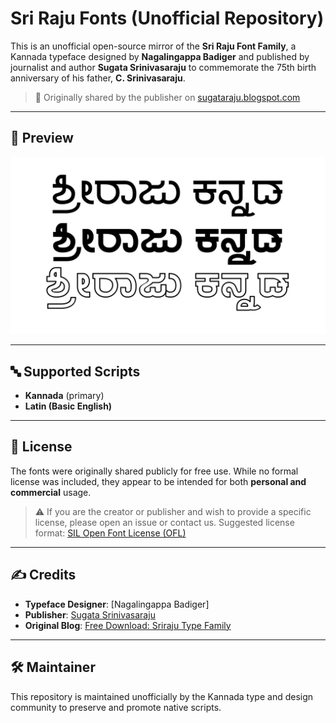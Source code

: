 # Sri Raju Fonts (Unofficial Repository)

This is an unofficial open-source mirror of the **Sri Raju Font Family**, a Kannada typeface designed by **Nagalingappa Badiger** and published by journalist and author **Sugata Srinivasaraju** to commemorate the 75th birth anniversary of his father, **C. Srinivasaraju**.

> 🎁 Originally shared by the publisher on [sugataraju.blogspot.com](https://sugataraju.blogspot.com/2019/01/free-download-sriraju-type-family-with.html)

---

## 📸 Preview

<p align="center">
  <img src="specimen/preview.png" alt="Sriraju Font Preview" width="600">
</p>

---
## 🔤 Supported Scripts

- **Kannada** (primary)
- **Latin (Basic English)**

---

## 🧾 License

The fonts were originally shared publicly for free use. While no formal license was included, they appear to be intended for both **personal and commercial** usage.

> ⚠️ If you are the creator or publisher and wish to provide a specific license, please open an issue or contact us. Suggested license format: [SIL Open Font License (OFL)](https://scripts.sil.org/OFL)

---

## ✍️ Credits

- **Typeface Designer**: [Nagalingappa Badiger]
- **Publisher**: [Sugata Srinivasaraju](https://sugataraju.blogspot.com/)
- **Original Blog**: [Free Download: Sriraju Type Family](https://sugataraju.blogspot.com/2019/01/free-download-sriraju-type-family-with.html)

---

## 🛠 Maintainer

This repository is maintained unofficially by the Kannada type and design community to preserve and promote native scripts.

